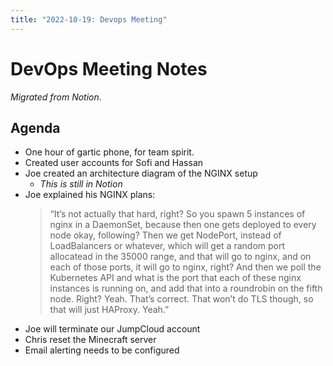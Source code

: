 ```yaml
---
title: "2022-10-19: Devops Meeting"
---
```


# DevOps Meeting Notes

*Migrated from Notion*.

## Agenda

- One hour of gartic phone, for team spirit.
- Created user accounts for Sofi and Hassan
- Joe created an architecture diagram of the NGINX setup
  - _This is still in Notion_
- Joe explained his NGINX plans:
  > “It’s not actually that hard, right? So you spawn 5 instances of nginx in a
  > DaemonSet, because then one gets deployed to every node okay, following?
  > Then we get NodePort, instead of LoadBalancers or whatever, which will get
  > a random port allocatead in the 35000 range, and that will go to nginx, and
  > on each of those ports, it will go to nginx, right? And then we poll the
  > Kubernetes API and what is the port that each of these nginx instances is
  > running on, and add that into a roundrobin on the fifth node. Right? Yeah.
  > That’s correct. That won’t do TLS though, so that will just HAProxy. Yeah.”
- Joe will terminate our JumpCloud account
- Chris reset the Minecraft server
- Email alerting needs to be configured


<!-- vim: set textwidth=80 sw=2 ts=2: -->
